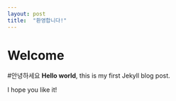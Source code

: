 ```yaml
---
layout: post
title:  "환영합니다!"
---
```


# Welcome
#안녕하세요
**Hello world**, this is my first Jekyll blog post.

I hope you like it!
